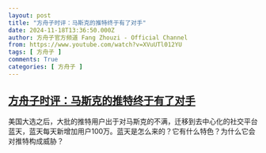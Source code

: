 ```yaml
---
layout: post
title: "方舟子时评：马斯克的推特终于有了对手"
date: 2024-11-18T13:36:50.000Z
author: 方舟子官方频道 Fang Zhouzi - Official Channel
from: https://www.youtube.com/watch?v=XVuUTl012YU
tags: [ 方舟子 ]
comments: True
categories: [ 方舟子 ]
---
```

<!--1731937010000-->
[方舟子时评：马斯克的推特终于有了对手](https://www.youtube.com/watch?v=XVuUTl012YU)
------

<div>
美国大选之后，大批的推特用户出于对马斯克的不满，迁移到去中心化的社交平台蓝天，蓝天每天新增加用户100万。蓝天是怎么来的？它有什么特色？为什么它会对推特构成威胁？
</div>

